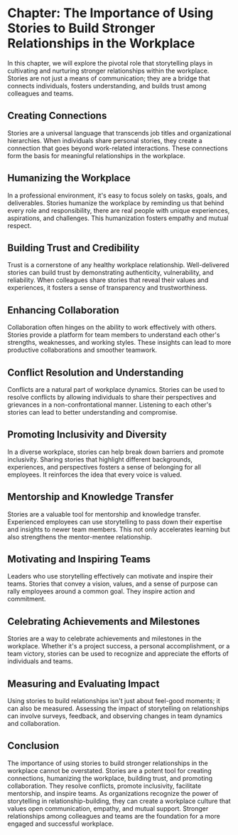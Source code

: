 Chapter: The Importance of Using Stories to Build Stronger Relationships in the Workplace
=========================================================================================

In this chapter, we will explore the pivotal role that storytelling plays in cultivating and nurturing stronger relationships within the workplace. Stories are not just a means of communication; they are a bridge that connects individuals, fosters understanding, and builds trust among colleagues and teams.

**Creating Connections**
------------------------

Stories are a universal language that transcends job titles and organizational hierarchies. When individuals share personal stories, they create a connection that goes beyond work-related interactions. These connections form the basis for meaningful relationships in the workplace.

**Humanizing the Workplace**
----------------------------

In a professional environment, it's easy to focus solely on tasks, goals, and deliverables. Stories humanize the workplace by reminding us that behind every role and responsibility, there are real people with unique experiences, aspirations, and challenges. This humanization fosters empathy and mutual respect.

**Building Trust and Credibility**
----------------------------------

Trust is a cornerstone of any healthy workplace relationship. Well-delivered stories can build trust by demonstrating authenticity, vulnerability, and reliability. When colleagues share stories that reveal their values and experiences, it fosters a sense of transparency and trustworthiness.

**Enhancing Collaboration**
---------------------------

Collaboration often hinges on the ability to work effectively with others. Stories provide a platform for team members to understand each other's strengths, weaknesses, and working styles. These insights can lead to more productive collaborations and smoother teamwork.

**Conflict Resolution and Understanding**
-----------------------------------------

Conflicts are a natural part of workplace dynamics. Stories can be used to resolve conflicts by allowing individuals to share their perspectives and grievances in a non-confrontational manner. Listening to each other's stories can lead to better understanding and compromise.

**Promoting Inclusivity and Diversity**
---------------------------------------

In a diverse workplace, stories can help break down barriers and promote inclusivity. Sharing stories that highlight different backgrounds, experiences, and perspectives fosters a sense of belonging for all employees. It reinforces the idea that every voice is valued.

**Mentorship and Knowledge Transfer**
-------------------------------------

Stories are a valuable tool for mentorship and knowledge transfer. Experienced employees can use storytelling to pass down their expertise and insights to newer team members. This not only accelerates learning but also strengthens the mentor-mentee relationship.

**Motivating and Inspiring Teams**
----------------------------------

Leaders who use storytelling effectively can motivate and inspire their teams. Stories that convey a vision, values, and a sense of purpose can rally employees around a common goal. They inspire action and commitment.

**Celebrating Achievements and Milestones**
-------------------------------------------

Stories are a way to celebrate achievements and milestones in the workplace. Whether it's a project success, a personal accomplishment, or a team victory, stories can be used to recognize and appreciate the efforts of individuals and teams.

**Measuring and Evaluating Impact**
-----------------------------------

Using stories to build relationships isn't just about feel-good moments; it can also be measured. Assessing the impact of storytelling on relationships can involve surveys, feedback, and observing changes in team dynamics and collaboration.

**Conclusion**
--------------

The importance of using stories to build stronger relationships in the workplace cannot be overstated. Stories are a potent tool for creating connections, humanizing the workplace, building trust, and promoting collaboration. They resolve conflicts, promote inclusivity, facilitate mentorship, and inspire teams. As organizations recognize the power of storytelling in relationship-building, they can create a workplace culture that values open communication, empathy, and mutual support. Stronger relationships among colleagues and teams are the foundation for a more engaged and successful workplace.

